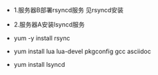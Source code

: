 

- 1.服务器B部署rsyncd服务 见rsyncd安装
- 2.服务器A安装lsyncd服务 


- yum -y install rsync
- yum install lua lua-devel pkgconfig gcc asciidoc
- yum install lsyncd